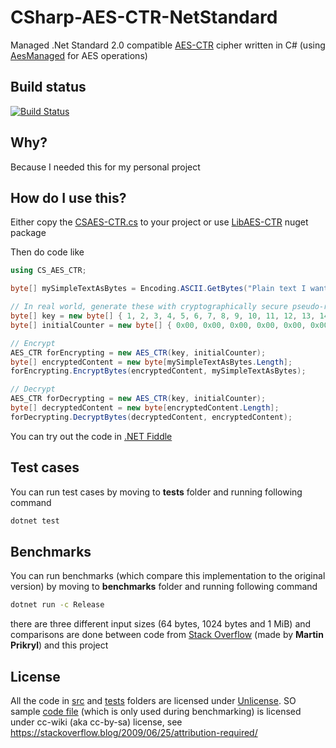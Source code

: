 # CSharp-AES-CTR-NetStandard

Managed .Net Standard 2.0 compatible [AES-CTR](https://en.wikipedia.org/wiki/Block_cipher_mode_of_operation#Counter_(CTR)) cipher written in C# (using [AesManaged](https://docs.microsoft.com/en-us/dotnet/api/system.security.cryptography.aesmanaged?view=netstandard-2.0) for AES operations)

## Build status

[![Build Status](https://travis-ci.com/mcraiha/CSharp-AES-CTR-NetStandard.svg?branch=master)](https://travis-ci.com/mcraiha/CSharp-AES-CTR-NetStandard)

## Why?

Because I needed this for my personal project


## How do I use this?

Either copy the [CSAES-CTR.cs](src/CSAES-CTR.cs) to your project or use [LibAES-CTR](https://www.nuget.org/packages/LibAES-CTR/) nuget package

Then do code like
```csharp
using CS_AES_CTR;

byte[] mySimpleTextAsBytes = Encoding.ASCII.GetBytes("Plain text I want to encrypt");

// In real world, generate these with cryptographically secure pseudo-random number generator (CSPRNG)
byte[] key = new byte[] { 1, 2, 3, 4, 5, 6, 7, 8, 9, 10, 11, 12, 13, 14, 15, 16 };
byte[] initialCounter = new byte[] { 0x00, 0x00, 0x00, 0x00, 0x00, 0x00, 0x00, 0x00, 0x00, 0x00, 0x00, 0x00, 0x00, 0x00, 0x00, 0x05 };

// Encrypt
AES_CTR forEncrypting = new AES_CTR(key, initialCounter);			
byte[] encryptedContent = new byte[mySimpleTextAsBytes.Length];
forEncrypting.EncryptBytes(encryptedContent, mySimpleTextAsBytes);

// Decrypt
AES_CTR forDecrypting = new AES_CTR(key, initialCounter);
byte[] decryptedContent = new byte[encryptedContent.Length];
forDecrypting.DecryptBytes(decryptedContent, encryptedContent);

```

You can try out the code in [.NET Fiddle](https://dotnetfiddle.net/mtvYHv)

## Test cases

You can run test cases by moving to **tests** folder and running following command
```bash
dotnet test
```

## Benchmarks

You can run benchmarks (which compare this implementation to the original version) by moving to **benchmarks** folder and running following command
```bash
dotnet run -c Release
```

there are three different input sizes (64 bytes, 1024 bytes and 1 MiB) and comparisons are done between code from [Stack Overflow](https://stackoverflow.com/a/51188472/4886769) (made by **Martin Prikryl**) and this project

## License

All the code in [src](src) and [tests](tests) folders are licensed under [Unlicense](LICENSE). SO sample [code file](benchmarks/SO_AES.cs) (which is only used during benchmarking) is licensed under cc-wiki (aka cc-by-sa) license, see https://stackoverflow.blog/2009/06/25/attribution-required/